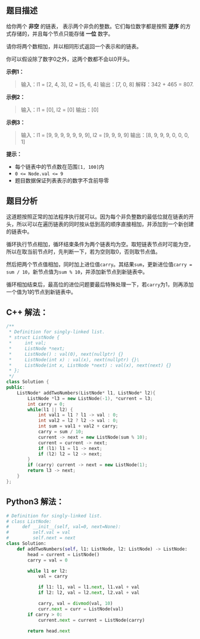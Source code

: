 ## 题目描述
给你两个 __非空__ 的链表， 表示两个非负的整数。它们每位数字都是按照 __逆序__ 的方式存储的，并且每个节点只能存储 __一位__ 数字。

请你将两个数相加，并以相同形式返回一个表示和的链表。

你可以假设除了数字0之外，这两个数都不会以0开头。

__示例1：__
> 输入：l1 = [2, 4, 3], l2 = [5, 6, 4]
> 输出：[7, 0, 8]
> 解释：342 + 465 = 807.

__示例2：__
> 输入：l1 = [0], l2 = [0]
> 输出：[0]

__示例3：__
> 输入：l1 = [9, 9, 9, 9, 9, 9, 9], l2 = [9, 9, 9, 9]
> 输出：[8, 9, 9, 9, 0, 0, 0, 1]

__提示：__
* 每个链表中的节点数在范围`[1, 100]`内
* `0 <= Node.val <= 9`
* 题目数据保证列表表示的数字不含前导零

## 题目分析
这道题按照正常的加法程序执行就可以。因为每个非负整数的最低位就在链表的开头，所以可以在遍历链表的同时按从低到高的顺序直接相加，并添加到一个新创建的链表中。

循环执行节点相加，循环结束条件为两个链表均为空。取短链表节点时可能为空，所以在取当前节点时，先判断一下，若为空则取0，否则取节点值。

然后把两个节点值相加，同时加上进位值`carry`。其结果`sum`，更新进位值`carry = sum / 10`，新节点值为`sum % 10`，并添加新节点到新链表中。

循环相加结束后，最高位的进位问题要最后特殊处理一下，若`carry`为1，则再添加一个值为1的节点到新链表中。

## C++ 解法：
```C++
/**
 * Definition for singly-linked list.
 * struct ListNode {
 *     int val;
 *     ListNode *next;
 *     ListNode() : val(0), next(nullptr) {}
 *     ListNode(int x) : val(x), next(nullptr) {}\
 *     ListNode(int x, ListNode *next) : val(x), next(next) {}
 * };
 */
class Solution {
public:
    ListNode* addTwoNumbers(ListNode* l1, ListNode* l2){
        ListNode *l3 = new ListNode(-1), *current = l3;
        int carry = 0;
        while(l1 || l2) {
            int val1 = l1 ? l1 -> val : 0;
            int val2 = l2 ? l2 -> val : 0;
            int sum = val1 + val2 + carry;
            carry = sum / 10;
            current -> next = new ListNode(sum % 10);
            current = current -> next;
            if (l1) l1 = l1 -> next;
            if (l2) l2 = l2 -> next;
        }
        if (carry) current -> next = new ListNode(1);
        return l3 -> next;
    }
};
```

## Python3 解法：
```Python
# Definition for singly-linked list.
# class ListNode:
#     def __init__(self, val=0, next=None):
#         self.val = val
#         self.next = next
class Solution:
    def addTwoNumbers(self, l1: ListNode, l2: ListNode) -> ListNode:
        head = current = ListNode()
        carry = val = 0

        while l1 or l2:
            val = carry

            if l1: l1, val = l1.next, l1.val + val
            if l2: l2, val = l2.next, l2.val + val

            carry, val = divmod(val, 10)
            curr.next = curr = ListNode(val)
        if carry > 0:
            current.next = current = ListNode(carry)
        
        return head.next
```
